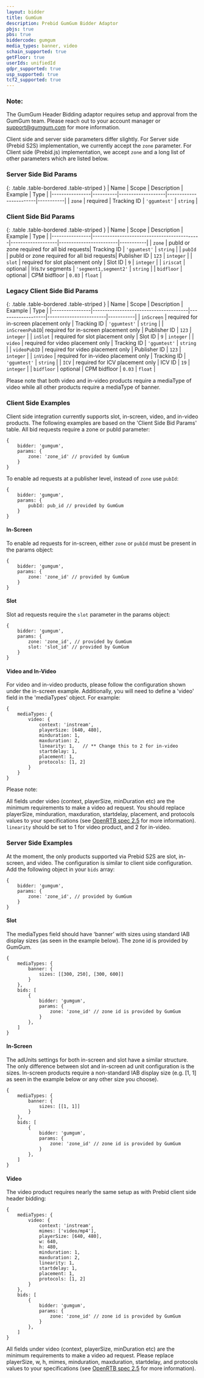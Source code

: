 ```yaml
---
layout: bidder
title: GumGum
description: Prebid GumGum Bidder Adaptor
pbjs: true
pbs: true
biddercode: gumgum
media_types: banner, video
schain_supported: true
getFloor: true
userIds: unifiedId
gdpr_supported: true
usp_supported: true
tcf2_supported: true
---
```


### Note:

The GumGum Header Bidding adaptor requires setup and approval from the GumGum
team. Please reach out to your account manager or <support@gumgum.com> for more
information.


Client side and server side parameters differ slightly. For Server side (Prebid S2S) implementation,
 we currently accept the `zone` parameter. For Client side (Prebid.js) implementation, we accept `zone` and 
 a long list of other parameters which are listed below. 

### Server Side Bid Params

{: .table .table-bordered .table-striped }
| Name           | Scope    | Description       | Example                | Type      |
|----------------|----------|-------------------|------------------------|-----------|
| `zone`         | required | Tracking ID       | `'ggumtest'`           | `string`  |

### Client Side Bid Params

{: .table .table-bordered .table-striped }
| Name           | Scope                                      | Description       | Example                | Type      |
|----------------|--------------------------------------------|-------------------|------------------------|-----------|
| `zone`         | pubId or zone required for all bid requests| Tracking ID       | `'ggumtest'`           | `string`  |
| `pubId`        | pubId or zone required for all bid requests| Publisher ID      | `123`                  | `integer` |
| `slot`         | required for slot placement only           | Slot ID           | `9`                    | `integer` |
| `iriscat`      | optional                                   | Iris.tv segments  | `'segment1,segment2'`  | `string`  |
| `bidfloor`     | optional                                   | CPM bidfloor      | `0.03`                 | `float`   |

### Legacy Client Side Bid Params
{: .table .table-bordered .table-striped }
| Name           | Scope                                 | Description       | Example                | Type      |
|----------------|---------------------------------------|-------------------|------------------------|-----------|
| `inScreen`     | required for in-screen placement only | Tracking ID       | `'ggumtest'`           | `string`  |
| `inScreenPubID`| required for in-screen placement only | Publisher ID      | `123`                  | `integer` |
| `inSlot`       | required for slot placement only      | Slot ID           | `9`                    | `integer` |
| `video`        | required for video placement only     | Tracking ID       | `'ggumtest'`           | `string`  |
| `videoPubID`   | required for video placement only     | Publisher ID      | `123`                  | `integer` |
| `inVideo`      | required for in-video placement only  | Tracking ID       | `'ggumtest'`           | `string`  |
| `ICV`          | required for ICV placement only       | ICV ID            | `19`                   | `integer` |
| `bidfloor`     | optional                              | CPM bidfloor      | `0.03`                 | `float`   |

Please note that both video and in-video products require a mediaType of video while all other products 
require a mediaType of banner.

### Client Side Examples
Client side integration currently supports slot, in-screen, video, and in-video products.
The following examples are based on the 'Client Side Bid Params' table. 
All bid requests require a zone or pubId parameter:

    {
        bidder: 'gumgum',
        params: {
            zone: 'zone_id' // provided by GumGum
        }
    }

To enable ad requests at a publisher level, instead of `zone` use `pubId`:

    {           
        bidder: 'gumgum',       
        params: {       
            pubId: pub_id // provided by GumGum     
        }       
    }      

#### In-Screen
To enable ad requests for in-screen, either `zone` or `pubId` must be present in the params object:

    {
        bidder: 'gumgum',
        params: {
            zone: 'zone_id' // provided by GumGum
        }
    }

#### Slot
Slot ad requests require the `slot` parameter in the params object:

    {
        bidder: 'gumgum',
        params: {
            zone: 'zone_id', // provided by GumGum
            slot: 'slot_id' // provided by GumGum
        }
    }

#### Video and In-Video
For video and in-video products, please follow the configuration shown under the in-screen example.
Additionally, you will need to define a 'video' field in the 'mediaTypes' object. For example:

    {
        mediaTypes: {
            video: {
                context: 'instream',
                playerSize: [640, 480],
                minduration: 1,
                maxduration: 2,
                linearity: 1,	// ** Change this to 2 for in-video
                startdelay: 1,
                placement: 1,
                protocols: [1, 2]
            }
        }
    }

Please note: 

All fields under video (context, playerSize, minDuration etc) are the minimum requirements to make a video ad request.
You should replace playerSize, minduration, maxduration, startdelay, placement, and protocols values to your 
specifications (see [OpenRTB spec 2.5](https://www.iab.com/wp-content/uploads/2016/03/OpenRTB-API-Specification-Version-2-5-FINAL.pdf) for more information).    
`linearity` should be set to 1 for video product, and 2 for in-video.


### Server Side Examples
At the moment, the only products supported via Prebid S2S are slot, in-screen, and video.
The configuration is similar to client side configuration. 
Add the following object in your `bids` array:

    {
        bidder: 'gumgum',
        params: {
            zone: 'zone_id', // provided by GumGum
        }
    }

#### Slot
The mediaTypes field should have ‘banner’ with sizes using standard IAB display sizes (as seen in the example below). 
The zone id is provided by GumGum. 

    {
        mediaTypes: {
            banner: {
                sizes: [[300, 250], [300, 600]]
            }
        },
        bids: [
            {
                bidder: 'gumgum',
                params: {
                    zone: 'zone_id' // zone id is provided by GumGum
                }
            },
        ]
    }

#### In-Screen
The adUnits settings for both in-screen and slot have a similar structure. The only difference between slot 
and in-screen ad unit configuration is the sizes. 
In-screen products require a non-standard IAB display size (e.g. [1, 1] as seen in the example below or any 
other size you choose).

    {
        mediaTypes: {
            banner: {
                sizes: [[1, 1]]
            }
        },
        bids: [
            {
                bidder: 'gumgum',
                params: {
                    zone: 'zone_id' // zone id is provided by GumGum
                }
            },
        ]
    }

#### Video
The video product requires nearly the same setup as with Prebid client side header bidding:

    {
        mediaTypes: {
            video: {
                context: 'instream',
                mimes: ['video/mp4'],
                playerSize: [640, 480],
                w: 640,
                h: 480,
                minduration: 1,
                maxduration: 2,
                linearity: 1,
                startdelay: 1,
                placement: 1,
                protocols: [1, 2]
            }
        },
        bids: [
            {
                bidder: 'gumgum',
                params: {
                    zone: 'zone_id' // zone id is provided by GumGum
                }
            },
        ]
    }

All fields under video (context, playerSize, minDuration etc) are the minimum requirements 
to make a video ad request. Please replace playerSize, w, h, mimes, minduration, maxduration, 
startdelay, and protocols values to your specifications (see [OpenRTB spec 2.5](https://www.iab.com/wp-content/uploads/2016/03/OpenRTB-API-Specification-Version-2-5-FINAL.pdf) for more information).


